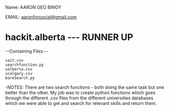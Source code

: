  Name: AARON GEO BINOY
 
 EMAIL: aaronforsocial@gmail.com
 
# hackit.alberta --- RUNNER UP

--Containing Files:--

    sait.csv
    searchfunction.py
    ualberta.csv
    ucalgary.csv
    bareSearch.py
  
-NOTES:
  There are two search functions - both doing the same task but one better than the other.
  My job was to create python functions which goes through the different .csv files from the different universities databases which we were able to get and search for relevant skills and return them.
